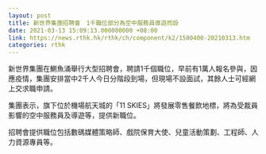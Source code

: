 ```yaml
---
layout: post
title: 新世界集團招聘會　1千職位部分為空中服務員導遊而設
date: 2021-03-13 15:09:13.000000000 +08:00
link: https://news.rthk.hk/rthk/ch/component/k2/1580400-20210313.htm
categories: rthk
---
```


新世界集團在鰂魚涌舉行大型招聘會，聘請1千個職位，早前有1萬人報名參與，因應疫情，集團安排當中2千人今日分階段到場，但現場不設面試，其餘人士可經網上交求職申請。

集團表示，旗下位於機場航天城的「11 SKIES」將發展零售餐飲地標，將為受裁員影響的空中服務員及導遊等，提供新職位。

招聘會提供職位包括數碼媒體策略師、戲院保育大使、兒童活動策劃、工程師、人力資源專員等。
